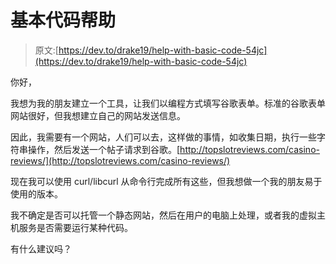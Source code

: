 # 基本代码帮助

> 原文:[https://dev.to/drake19/help-with-basic-code-54jc](https://dev.to/drake19/help-with-basic-code-54jc)

你好，

我想为我的朋友建立一个工具，让我们以编程方式填写谷歌表单。标准的谷歌表单网站很好，但我想建立自己的网站发送信息。

因此，我需要有一个网站，人们可以去，这样做的事情，如收集日期，执行一些字符串操作，然后发送一个帖子请求到谷歌。[http://topslotreviews.com/casino-reviews/](http://topslotreviews.com/casino-reviews/)

现在我可以使用 curl/libcurl 从命令行完成所有这些，但我想做一个我的朋友易于使用的版本。

我不确定是否可以托管一个静态网站，然后在用户的电脑上处理，或者我的虚拟主机服务是否需要运行某种代码。

有什么建议吗？